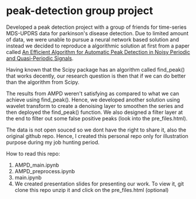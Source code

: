 # peak-detection group project

Developed a peak detection project with a group of friends for time-series MDS-UPDRS data for parkinson's disease detection. Due to limited amount of data, 
we were unable to pursue a neural network based solution and instead we decided to reproduce a algorithmic solution at first from a paper called
[An Efficient Algorithm for Automatic Peak Detection in Noisy Periodic and Quasi-Periodic Signals](https://www.mdpi.com/1999-4893/5/4/588).   

Having known that the Scipy package has an algorithm called find_peak() that works decently, our research question is then that if we can do better than the algorithm from Scipy.   

The results from AMPD weren't satisfying as compared to what we can achieve using find_peak(). Hence, we developed another solution using wavelet transform to create a denoising layer to smoothen the series and then deployed the find_peak() function. We also designed a filter layer at the end to filter out some false positive peaks (look into the pre_files.html).     

The data is not open souced so we dont have the right to share it, also the original github repo. Hence, I created this personal repo only for illustration purpose during my job hunting period.    

How to read this repo:  
1. AMPD_main.ipynb  
2. AMPD_preprocess.ipynb  
3. main.ipynb
4. We created presentation slides for presenting our work. To view it, 
git clone this repo unzip it and click on the pre_files.html  (optional) 
